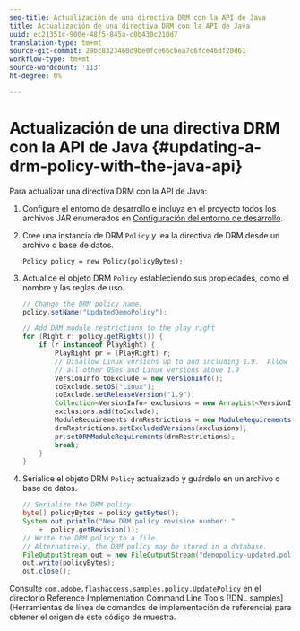 ```yaml
---
seo-title: Actualización de una directiva DRM con la API de Java
title: Actualización de una directiva DRM con la API de Java
uuid: ec21351c-900e-48f5-845a-c0b430c210d7
translation-type: tm+mt
source-git-commit: 29bc8323460d9be0fce66cbea7c6fce46df20d61
workflow-type: tm+mt
source-wordcount: '113'
ht-degree: 0%

---
```



# Actualización de una directiva DRM con la API de Java {#updating-a-drm-policy-with-the-java-api}

Para actualizar una directiva DRM con la API de Java:

1. Configure el entorno de desarrollo e incluya en el proyecto todos los archivos JAR enumerados en [Configuración del entorno de desarrollo](../../protecting-content/setting-up-the-sdk/setup-dev-env.md).
1. Cree una instancia de DRM `Policy` y lea la directiva de DRM desde un archivo o base de datos.

   ```
   Policy policy = new Policy(policyBytes);
   ```

1. Actualice el objeto DRM `Policy` estableciendo sus propiedades, como el nombre y las reglas de uso.

   ```java
   // Change the DRM policy name.  
   policy.setName("UpdatedDemoPolicy");  
   
   // Add DRM module restrictions to the play right  
   for (Right r: policy.getRights()) {  
       if (r instanceof PlayRight) {  
           PlayRight pr = (PlayRight) r;  
           // Disallow Linux versions up to and including 1.9.  Allow  
           // all other OSes and Linux versions above 1.9  
           VersionInfo toExclude = new VersionInfo();  
           toExclude.setOS("Linux");  
           toExclude.setReleaseVersion("1.9");  
           Collection<VersionInfo> exclusions = new ArrayList<VersionInfo>();  
           exclusions.add(toExclude);  
           ModuleRequirements drmRestrictions = new ModuleRequirements();  
           drmRestrictions.setExcludedVersions(exclusions);  
           pr.setDRMModuleRequirements(drmRestrictions);  
           break;  
       }  
   }
   ```

1. Serialice el objeto DRM `Policy` actualizado y guárdelo en un archivo o base de datos.

   ```java
   // Serialize the DRM policy.  
   byte[] policyBytes = policy.getBytes();  
   System.out.println("New DRM policy revision number: "  
       +  policy.getRevision());      
   // Write the DRM policy to a file.   
   // Alternatively, the DRM policy may be stored in a database.  
   FileOutputStream out = new FileOutputStream("demopolicy-updated.pol");  
   out.write(policyBytes);  
   out.close();
   ```

Consulte `com.adobe.flashaccess.samples.policy.UpdatePolicy` en el directorio Reference Implementation Command Line Tools [!DNL samples] (Herramientas de línea de comandos de implementación de referencia) para obtener el origen de este código de muestra.
